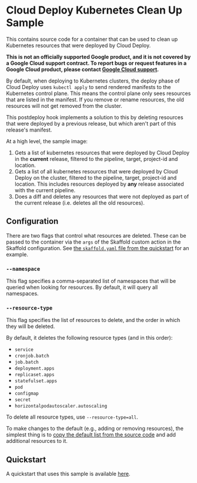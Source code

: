 # Cloud Deploy Kubernetes Clean Up Sample

This contains source code for a container that can be used to clean up
Kubernetes resources that were deployed by Cloud Deploy.

**This is not an officially supported Google product, and it is not covered by a
Google Cloud support contract. To report bugs or request features in a Google
Cloud product, please contact
[Google Cloud support](https://cloud.google.com/support).**

By default, when deploying to Kubernetes clusters, the deploy phase of Cloud
Deploy uses `kubectl apply` to send rendered manifests to the Kubernetes control
plane. This means the control plane only sees resources that are listed in the
manifest. If you remove or rename resources, the old resources will not get
removed from the cluster.

This postdeploy hook implements a solution to this by deleting resources that
were deployed by a previous release, but which aren't part of this release's
manifest.

At a high level, the sample image:

1.  Gets a list of kubernetes resources that were deployed by Cloud Deploy in
    the **current** release, filtered to the pipeline, target, project-id and
    location.
2.  Gets a list of all kubernetes resources that were deployed by Cloud Deploy
    on the cluster, filtered to the pipeline, target, project-id and location.
    This includes resources deployed by **any** release associated with the
    current pipeline.
3.  Does a diff and deletes any resources that were not deployed as part of the
    current release (i.e. deletes all the old resources).

## Configuration

There are two flags that control what resources are deleted. These can be passed
to the container via the `args` of the Skaffold custom action in the Skaffold
configuration. See
[the `skaffold.yaml` file from the quickstart](quickstart/configuration/skaffold.yaml#L22)
for an example.

### `--namespace`

This flag specifies a comma-separated list of namespaces that will be queried
when looking for resources. By default, it will query all namespaces.

### `--resource-type`

This flag specifies the list of resources to delete, and the order in which they
will be deleted.

By default, it deletes the following resource types (and in this order):

*   `service`
*   `cronjob.batch`
*   `job.batch`
*   `deployment.apps`
*   `replicaset.apps`
*   `statefulset.apps`
*   `pod`
*   `configmap`
*   `secret`
*   `horizontalpodautoscaler.autoscaling`

To delete all resource types, use `--resource-type=all`.

To make changes to the default (e.g., adding or removing resources), the
simplest thing is to
[copy the default list from the source code](https://github.com/GoogleCloudPlatform/cloud-deploy-samples/blob/main/postdeploy-hooks/k8s-cleanup/main.go#L18)
and add additional resources to it.

## Quickstart

A quickstart that uses this sample is available
[here](./quickstart/QUICKSTART.md).
